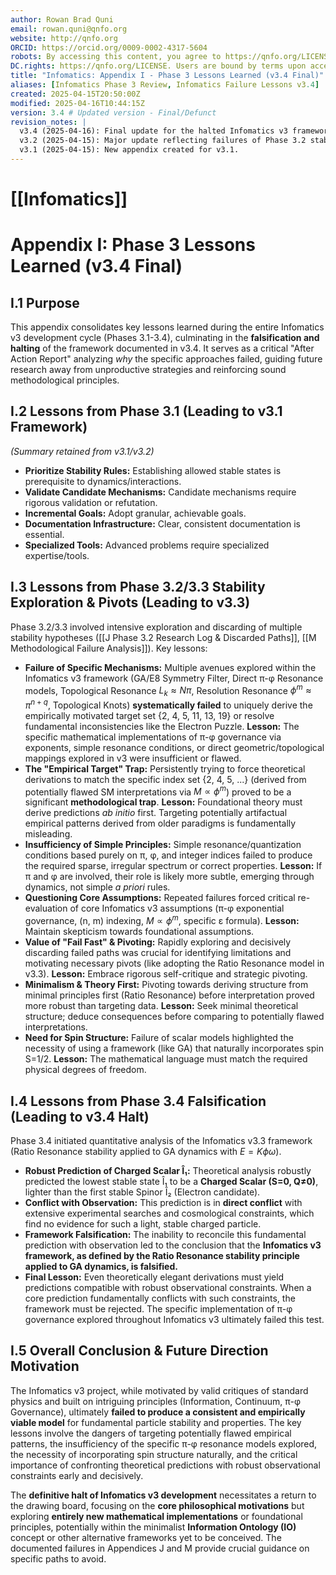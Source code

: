 ```yaml
---
author: Rowan Brad Quni
email: rowan.quni@qnfo.org
website: http://qnfo.org
ORCID: https://orcid.org/0009-0002-4317-5604
robots: By accessing this content, you agree to https://qnfo.org/LICENSE. Non-commercial use only. Attribution required.
DC.rights: https://qnfo.org/LICENSE. Users are bound by terms upon access.
title: "Infomatics: Appendix I - Phase 3 Lessons Learned (v3.4 Final)"
aliases: [Infomatics Phase 3 Review, Infomatics Failure Lessons v3.4]
created: 2025-04-15T20:50:00Z
modified: 2025-04-16T10:44:15Z
version: 3.4 # Updated version - Final/Defunct
revision_notes: |
  v3.4 (2025-04-16): Final update for the halted Infomatics v3 framework. Incorporates lessons from the final failure analysis (falsification via charged scalar prediction). Emphasizes the failure of specific pi-phi governance models and the methodological trap of targeting empirical patterns. Solidifies the rationale for halting v3 development. Aligned with main text v3.4 and Appendix J/M.
  v3.2 (2025-04-15): Major update reflecting failures of Phase 3.2 stability exploration and pivot to minimalist IO framework. Added lessons from discarded paths. Confirmed strategic pivot.
  v3.1 (2025-04-15): New appendix created for v3.1.
---
```


# [[Infomatics]]

# Appendix I: Phase 3 Lessons Learned (v3.4 Final)

## I.1 Purpose
This appendix consolidates key lessons learned during the entire Infomatics v3 development cycle (Phases 3.1-3.4), culminating in the **falsification and halting** of the framework documented in v3.4. It serves as a critical "After Action Report" analyzing *why* the specific approaches failed, guiding future research away from unproductive strategies and reinforcing sound methodological principles.

## I.2 Lessons from Phase 3.1 (Leading to v3.1 Framework)

*(Summary retained from v3.1/v3.2)*
*   **Prioritize Stability Rules:** Establishing allowed stable states is prerequisite to dynamics/interactions.
*   **Validate Candidate Mechanisms:** Candidate mechanisms require rigorous validation or refutation.
*   **Incremental Goals:** Adopt granular, achievable goals.
*   **Documentation Infrastructure:** Clear, consistent documentation is essential.
*   **Specialized Tools:** Advanced problems require specialized expertise/tools.

## I.3 Lessons from Phase 3.2/3.3 Stability Exploration & Pivots (Leading to v3.3)

Phase 3.2/3.3 involved intensive exploration and discarding of multiple stability hypotheses ([[J Phase 3.2 Research Log & Discarded Paths]], [[M Methodological Failure Analysis]]). Key lessons:

*   **Failure of Specific Mechanisms:** Multiple avenues explored within the Infomatics v3 framework (GA/E8 Symmetry Filter, Direct π-φ Resonance models, Topological Resonance $L_k \approx N\pi$, Resolution Resonance $\phi^m \approx \pi^{n+q}$, Topological Knots) **systematically failed** to uniquely derive the empirically motivated target set {2, 4, 5, 11, 13, 19} or resolve fundamental inconsistencies like the Electron Puzzle. **Lesson:** The specific mathematical implementations of π-φ governance via exponents, simple resonance conditions, or direct geometric/topological mappings explored in v3 were insufficient or flawed.
*   **The "Empirical Target" Trap:** Persistently trying to force theoretical derivations to match the specific index set {2, 4, 5, ...} (derived from potentially flawed SM interpretations via $M \propto \phi^m$) proved to be a significant **methodological trap**. **Lesson:** Foundational theory must derive predictions *ab initio* first. Targeting potentially artifactual empirical patterns derived from older paradigms is fundamentally misleading.
*   **Insufficiency of Simple Principles:** Simple resonance/quantization conditions based purely on π, φ, and integer indices failed to produce the required sparse, irregular spectrum or correct properties. **Lesson:** If π and φ are involved, their role is likely more subtle, emerging through dynamics, not simple *a priori* rules.
*   **Questioning Core Assumptions:** Repeated failures forced critical re-evaluation of core Infomatics v3 assumptions (π-φ exponential governance, (n, m) indexing, $M \propto \phi^m$, specific ε formula). **Lesson:** Maintain skepticism towards foundational assumptions.
*   **Value of "Fail Fast" & Pivoting:** Rapidly exploring and decisively discarding failed paths was crucial for identifying limitations and motivating necessary pivots (like adopting the Ratio Resonance model in v3.3). **Lesson:** Embrace rigorous self-critique and strategic pivoting.
*   **Minimalism & Theory First:** Pivoting towards deriving structure from minimal principles first (Ratio Resonance) before interpretation proved more robust than targeting data. **Lesson:** Seek minimal theoretical structure; deduce consequences before comparing to potentially flawed interpretations.
*   **Need for Spin Structure:** Failure of scalar models highlighted the necessity of using a framework (like GA) that naturally incorporates spin S=1/2. **Lesson:** The mathematical language must match the required physical degrees of freedom.

## I.4 Lessons from Phase 3.4 Falsification (Leading to v3.4 Halt)

Phase 3.4 initiated quantitative analysis of the Infomatics v3.3 framework (Ratio Resonance stability applied to GA dynamics with $E=K\phi\omega$).

*   **Robust Prediction of Charged Scalar Î₁:** Theoretical analysis robustly predicted the lowest stable state Î₁ to be a **Charged Scalar (S=0, Q≠0)**, lighter than the first stable Spinor Î₂ (Electron candidate).
*   **Conflict with Observation:** This prediction is in **direct conflict** with extensive experimental searches and cosmological constraints, which find no evidence for such a light, stable charged particle.
*   **Framework Falsification:** The inability to reconcile this fundamental prediction with observation led to the conclusion that the **Infomatics v3 framework, as defined by the Ratio Resonance stability principle applied to GA dynamics, is falsified.**
*   **Final Lesson:** Even theoretically elegant derivations must yield predictions compatible with robust observational constraints. When a core prediction fundamentally conflicts with such constraints, the framework must be rejected. The specific implementation of π-φ governance explored throughout Infomatics v3 ultimately failed this test.

## I.5 Overall Conclusion & Future Direction Motivation

The Infomatics v3 project, while motivated by valid critiques of standard physics and built on intriguing principles (Information, Continuum, π-φ Governance), ultimately **failed to produce a consistent and empirically viable model** for fundamental particle stability and properties. The key lessons involve the dangers of targeting potentially flawed empirical patterns, the insufficiency of the specific π-φ resonance models explored, the necessity of incorporating spin structure naturally, and the critical importance of confronting theoretical predictions with robust observational constraints early and decisively.

The **definitive halt of Infomatics v3 development** necessitates a return to the drawing board, focusing on the **core philosophical motivations** but exploring **entirely new mathematical implementations** or foundational principles, potentially within the minimalist **Information Ontology (IO)** concept or other alternative frameworks yet to be conceived. The documented failures in Appendices J and M provide crucial guidance on specific paths to avoid.